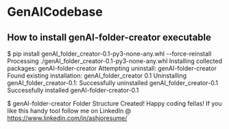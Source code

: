 # GenAICodebase

## How to install genAI-folder-creator executable


$ pip install genAI_folder_creator-0.1-py3-none-any.whl --force-reinstall
Processing ./genAI_folder_creator-0.1-py3-none-any.whl
Installing collected packages: genAI-folder-creator
  Attempting uninstall: genAI-folder-creator
    Found existing installation: genAI_folder_creator 0.1
    Uninstalling genAI_folder_creator-0.1:
      Successfully uninstalled genAI_folder_creator-0.1
Successfully installed genAI-folder-creator-0.1

$ genAI-folder-creator
Folder Structure Created! Happy coding fellas! If you like this handy tool follow me on LinkedIn @ https://www.linkedin.com/in/ashjoresume/
